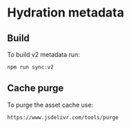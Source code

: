 # Hydration metadata

## Build

To build v2 metadata run:

```
npm run sync:v2
```

## Cache purge

To purge the asset cache use:

```
https://www.jsdelivr.com/tools/purge
```
